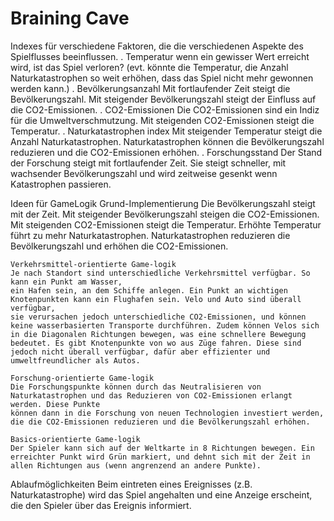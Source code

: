 # Braining Cave

Indexes für verschiedene Faktoren, die die verschiedenen Aspekte des Spielflusses beeinflussen.
    . Temperatur                wenn ein gewisser Wert erreicht wird, ist das Spiel verloren? (evt. könnte
                                die Temperatur, die Anzahl Naturkatastrophen so weit erhöhen, dass das Spiel nicht
                                 mehr gewonnen werden kann.)
    . Bevölkerungsanzahl        Mit fortlaufender Zeit steigt die Bevölkerungszahl. Mit steigender Bevölkerungszahl
                                steigt der Einfluss auf die CO2-Emissionen.
    . CO2-Emissionen            Die CO2-Emissionen sind ein Indiz für die Umweltverschmutzung. Mit steigenden CO2-Emissionen
                                steigt die Temperatur.
    . Naturkatastrophen index   Mit steigender Temperatur steigt die Anzahl Naturkatastrophen. Naturkatastrophen können
                                die Bevölkerungszahl reduzieren und die CO2-Emissionen erhöhen.
    . Forschungsstand           Der Stand der Forschung steigt mit fortlaufender Zeit. Sie steigt schneller, mit wachsender
                                Bevölkerungszahl und wird zeitweise gesenkt wenn Katastrophen passieren.

Ideen für GameLogik
    Grund-Implementierung
    Die Bevölkerungszahl steigt mit der Zeit. Mit steigender Bevölkerungszahl steigen die CO2-Emissionen. Mit steigenden CO2-Emissionen steigt die Temperatur. Erhöhte Temperatur führt zu mehr Naturkatastrophen. Naturkatastrophen reduzieren die Bevölkerungszahl und erhöhen die CO2-Emissionen.

    Verkehrsmittel-orientierte Game-logik
    Je nach Standort sind unterschiedliche Verkehrsmittel verfügbar. So kann ein Punkt am Wasser, 
    ein Hafen sein, an dem Schiffe anlegen. Ein Punkt an wichtigen Knotenpunkten kann ein Flughafen sein. Velo und Auto sind überall verfügbar, 
    sie verursachen jedoch unterschiedliche CO2-Emissionen, und können keine wasserbasierten Transporte durchführen. Zudem können Velos sich in die Diagonalen Richtungen bewegen, was eine schnellere Bewegung bedeutet. Es gibt Knotenpunkte von wo aus Züge fahren. Diese sind jedoch nicht überall verfügbar, dafür aber effizienter und umweltfreundlicher als Autos.

    Forschung-orientierte Game-logik
    Die Forschungspunkte können durch das Neutralisieren von Naturkatastrophen und das Reduzieren von CO2-Emissionen erlangt werden. Diese Punkte
    können dann in die Forschung von neuen Technologien investiert werden, die die CO2-Emissionen reduzieren und die Bevölkerungszahl erhöhen. 

    Basics-orientierte Game-logik
    Der Spieler kann sich auf der Weltkarte in 8 Richtungen bewegen. Ein erreichter Punkt wird Grün markiert, und dehnt sich mit der Zeit in allen Richtungen aus (wenn angrenzend an andere Punkte). 

Ablaufmöglichkeiten
    Beim eintreten eines Ereignisses (z.B. Naturkatastrophe) wird das Spiel angehalten und eine Anzeige erscheint, die den Spieler über das Ereignis informiert.
